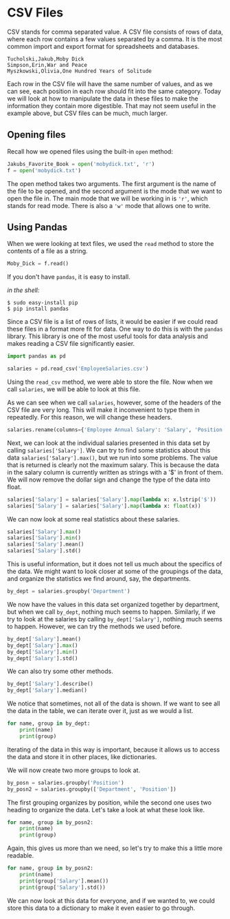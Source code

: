 # CSV Files
CSV stands for comma separated value.  A CSV file consists of rows of data, where each row 
contains a few values separated by a comma. It is the most common import and export format
 for spreadsheets and databases.  
 
 ```CSV
 Tucholski,Jakub,Moby Dick
 Simpson,Erin,War and Peace
 Myszkowski,Olivia,One Hundred Years of Solitude
 ```
Each row in the CSV file will have the same number of values, and as we can see, each
position in each row should fit into the same category.  Today we will look at how to manipulate
the data in these files to make the information they contain more digestible.  That may not seem
useful in the example above, but CSV files can be much, much larger.


## Opening files
Recall how we opened files using the built-in `open` method:

```python
Jakubs_Favorite_Book = open('mobydick.txt', 'r')
f = open('mobydick.txt')
```
The open method takes two arguments.  The first argument is the name of the file to be opened, and the second argument is the mode
 that we want to open the file in.  The main mode that we will be working in is `'r'`, which stands for read mode. There is also a
  `'w'` mode that allows one to write. 

## Using Pandas
When we were looking at text files, we used the `read` method to store the contents of a 
file as a string.

```python
Moby_Dick = f.read()
```
If you don't have `pandas`, it is easy to install.

*in the shell:*
```shell
$ sudo easy-install pip
$ pip install pandas
```

Since a CSV file is a list of rows of lists, it would be easier if we could read these files
in a format more fit for data.  One way to do this is with the `pandas` library.  This library is one of the most useful tools
for data analysis and makes reading a CSV file significantly easier.

```python
import pandas as pd

salaries = pd.read_csv('EmployeeSalaries.csv')
```

Using the `read_csv` method, we were able to store the file.  Now when we call `salaries`, we will 
be able to look at this file.

As we can see when we call `salaries`, however, some of the headers of the CSV file are very long.
This will make it inconvenient to type them in repeatedly.  For this reason, we will change these 
headers.

```python
salaries.rename(columns={'Employee Annual Salary': 'Salary', 'Position Title': 'Position'}, inplace=True)
```

Next, we can look at the individual salaries presented in this data set by calling `salaries['Salary']`.
We can try to find some statistics about this data `salaries['Salary'].max()`, but we run into some problems.
The value that is returned is clearly not the maximum salary.  This is because the data in the salary column
is currently written as strings with a '$' in front of them.  We will now remove the dollar sign and change the
type of the data into float.

```python
salaries['Salary'] = salaries['Salary'].map(lambda x: x.lstrip('$'))
salaries['Salary'] = salaries['Salary'].map(lambda x: float(x))
```
We can now look at some real statistics about these salaries.

```python
salaries['Salary'].max()
salaries['Salary'].min()
salaries['Salary'].mean()
salaries['Salary'].std()
```

This is useful information, but it does not tell us much about the specifics of the data.  We might want to
look closer at some of the groupings of the data, and organize the statistics we find around, say, the departments.

```python
by_dept = salaries.groupby('Department')
```

We now have the values in this data set organized together by department, but when we call `by_dept`, nothing
much seems to happen.  Similarly, if we try to look at the salaries by calling `by_dept['Salary']`, nothing much
seems to happen.  However, we can try the methods we used before.

```python
by_dept['Salary'].mean()
by_dept['Salary'].max()
by_dept['Salary'].min()
by_dept['Salary'].std()
```

We can also try some other methods.

```python
by_dept['Salary'].describe()
by_dept['Salary'].median()
```
We notice that sometimes, not all of the data is shown.  If we want to see all the data in the table, 
we can iterate over it, just as we would a list.
```python
for name, group in by_dept:
    print(name)
    print(group)
```

Iterating of the data in this way is important, because it allows us to access the data and store it in
other places, like dictionaries.

We will now create two more groups to look at.

```python
by_posn = salaries.groupby('Position')
by_posn2 = salaries.groupby(['Department', 'Position'])
```

The first grouping organizes by position, while the second one uses two heading to organize the data.  Let's
take a look at what these look like.

```python
for name, group in by_posn2:
	print(name)
	print(group)
```

Again, this gives us more than we need, so let's try to make this a little more readable.

```python
for name, group in by_posn2:
    print(name)
    print(group['Salary'].mean())
    print(group['Salary'].std())
```

We can now look at this data for everyone, and if we wanted to, we could store this data to a dictionary
to make it even easier to go through.

